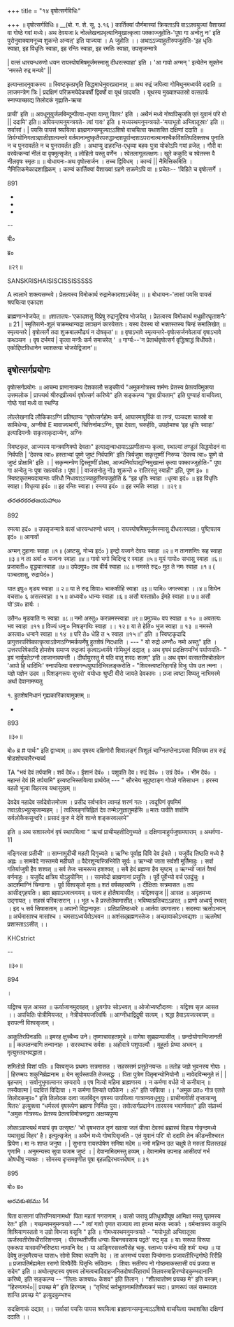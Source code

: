 +++
title = "१४ वृषोत्सर्गविधिः"

+++
॥ वृषोत्सर्गविधिः॥ __(बो. ग. शे. सू. ३.१६ ) कार्तिक्यां पौर्णमास्यां क्रियताऽपि वाऽऽश्वयुज्यां वैशाख्यां वा गोष्ठे गवां मध्ये। अथ देवयजा k नोल्लेखनप्रभृत्यानिमुखात्कृत्वा पक्काज्जुहोति-'पूषा गा अन्वेतु नः' इति पुरोनुवाक्यामनूच्य शुकन्ते अन्यत्' इति याज्यया । A जुहोति ।। अथाऽऽज्याहुतीरुपजुहोति-'इह धृतिः स्वाहा, इह विधृतिः स्वाहा, इह रन्तिः स्वाहा, इह रमतिः स्वाहा, उपसृजन्मात्रे

| वत्सं धारयन्धरुणो धयन रायस्पोषमिषमूर्जमस्मासु दीधरत्स्वाहा' इति । 'आ गावो अग्मन् ' इत्येतेन सूक्तेन ‘नमस्ते रुद्र मन्यवे' ||

इत्यान्तादनुवाकस्य ॥ स्विष्टकृत्प्रभृति सिद्धमाधेनुवरप्रदानात् ॥ अथ रुद्रं जपित्वा गोमिथुनमध्वर्यवे ददाति ॥ लाजमन्त्रेण त्रिः | प्रदक्षिणं परिक्रमयेदेकवर्षों द्विवर्षो वा यूथं छादयति । यूथस्य मुख्याश्चतस्रो वत्सतर्यः स्नाप्याच्छाद्य तिलोदकं गृह्णाति-ऋचा

प्राची' इति ॥ अवधूनुयुर्जलबिन्दून्पीत्वा-तृप्ता यान्तु पितरः' इति । अथैनं मध्ये गोष्वपिसृजति एतं युवानं परि वो || ददामि' इति॥ अपियन्तमनुमन्त्रयते- त्वां गावः' इति ॥ मध्यस्थमनुमन्त्रयते-'मयाभूतो अभिवातूस्राः' इति ॥ सर्वासां। | पयसि पायसं श्रपयित्वा ब्राह्मणान्सम्पूज्याऽऽशिषो वाचयित्वा यथाशक्ति दक्षिणां ददाति ॥ तिर्यग्योनिगताञ्ज्ञातीज्ञात्यन्तरे वर्तमानान्दुष्कृतैरपरुद्धान्दशपूर्वान्दशाऽपरानात्मानश्चैकविंशतिपदिक्तश्च पुनाति न च पुनरावर्तते न च पुनरावर्तत इति । अथाप्यु दाहरन्ति-एधृव्या बहवः पुत्रा योकोऽपि गयां व्रजेत् । गौरी वा वरयेत्कन्यां नीलं वा वृषमुत्सृजेत् ॥ लोहितो यस्तु वर्णेन । श्वेतलागूललक्षणः। खुरे ककुदि च श्वेतस्स वै नीलवृषः स्मृतः॥ ॥ बोधायनः-अथ वृषोत्सर्जन । तच्च द्विविधम् । काम्यं || नैमित्तिकमिति । नैमित्तिकमेकादशाह्निकम् । काम्यं कार्तिक्यां वैशाख्यां ग्रहणे सक्रमेऽपि वा ॥ प्रचेतः-- 'विहिते च वृषोत्सर्गे ।

891

-

-

-

--

बी०

ब्र०

॥२९॥

SANSKRISHAISISCISSISSSSS

A त्वलाभे शक्त्यसम्भवे। प्रेतत्वस्य विमोकार्थ रुद्रानेकादशाऽर्चयेत् ॥ ॥ बोधायनः-'तासां पयसि पायसं श्रपयित्या एकादश

ब्राह्मणान्भोजयेत् ॥ ॥शातातपः-'एकादशसु विप्रेषु रुद्रानुद्दिश्य भोजयेत् । प्रेतत्वस्य विमोकार्थ मधुक्षीरघृताशनैः' ॥ 21 | स्मृतिरत्ने-शूलं चक्रमथान्यद्रा लाञ्छनं कारयेत्ततः। यस्य देवस्य यो भक्तस्तस्य चिन्हं समालिखेत् ॥ स्मृत्यन्तरे | वृषोत्सर्गे तदा शुक्रबालमौढ्यं न दोषकृत'॥ ॥ वृषाऽभावे स्मृत्यन्तरे-वृषोत्सर्जनवेलायां वृषाऽभावे कथञ्चन । वृष दर्भमयं | कृत्वा मन्त्रैः कर्म समाचरेत् ' ॥ गार्ग्यः--'न प्रेतार्थवृषोत्सर्ग वृद्धिश्राद्धं विधीयते। एकोद्दिष्टविधानेन स्वशक्त्या भोजयेद्विजान'॥
## वृषोत्सर्गप्रयोगः
वृषोत्सर्गप्रयोगः ॥ आचम्य प्राणानायम्य देशकालौ सङ्कीर्त्य "अमुकगोत्रस्य शर्मणः प्रेतस्य प्रेतत्वविमुक्त्या उत्तमलोक | प्राप्त्यर्थ श्रीरुद्रप्रीत्यर्थ वृषोत्सर्ग करिष्ये" इति सङ्कल्प्य “पूषा प्रीयताम्" इति पुण्याहं वाचयित्वा, गोष्ठे गवां मध्ये वा स्थण्डि

लोल्लेखनादि लौकिकाऽग्निं प्रतिष्ठाप्य “वृषोत्सर्गहोमः कर्म, आघारमापूर्विकं वा तन्त्रं, पञ्चदश चतस्रो वा सामिधेन्यः, अग्नीषो E मावाज्यभागी, चित्तिर्नामाऽग्निः, पूषा देवता, चरुर्हविः, उपहोमश्च ‘इह धृतिः स्वाहा' इत्यादिमन्त्रैः सकृत्सकृदाज्येन, अग्निः

स्विष्टकृत, आज्यस्य मान्त्रवणिक्यो देवताः" इत्याद्यन्वाधायाऽऽप्रणीताभ्यः कृत्वा, स्थाल्यां तण्डुलं सिद्धमोदनं वा निर्वपति | ‘देवस्य त्वा० हस्ताभ्यां पूष्णे जुष्टं निर्वपामि' इति त्रिर्यजुषा सकृत्तूष्णीं निरुप्य 'देवस्य त्वा० पूष्णे वो जुष्टं प्रोक्षामि' इति । | सकृन्मन्त्रेण द्विस्तूष्णीं प्रोक्ष्य, आज्यनिर्वापाद्यग्निमुखान्तं कृत्वा पक्काज्जुहोति-" पूषा गा अन्वेतु नः पूषा रक्षत्वर्वतः। पूषा | | वाजसनोतु नों३ शुक्रन्ते ० रातिरस्तु स्याही" इति, पूष्ण इ० ॥ स्विष्टकृतमयदायान्तः परिधौ निधायाऽऽज्याहुतीरुपजुहोति & “इह धृतिः स्वाहा ।धृत्या इदं० ॥ इह विधृतिः स्वाहा। विधृत्या इदं० ॥ इह रन्तिः स्वाहा। रन्त्या इदं० ॥ इह रमतिः स्वाहा । ॥२९॥

తరతరకరతజయహాలు

892

रमत्या इदं० ॥ उपसृजन्मात्रे वत्सं धारयन्धरुणो धयन् । रायस्पोषमिषमूर्जमस्मासु दीधरत्स्याहा। पुष्टिपतय इदं० ॥ आगावों

अग्मन् दुहानाः स्वाहा ॥१॥ (अष्टसु, गोभ्य इदं० ) इन्द्रो यज्वने देवयः स्वाहा ॥२॥ न तानशन्तिः सह स्वाहा ॥३॥ न ता अर्वा ० यज्वनः स्वाहा ॥४॥ गावो भगो चिदिन्द्र र स्वाहा ॥५॥ यूयं गायो० सभासु स्वाहा ॥६॥ प्रजावतीः० वृद्ध्यात्स्वाहा ॥७॥ उपेदमुप० तव वीर्य स्वाहा ॥८॥ नमस्ते रुद्र० मुत ते नमः स्वाहा ॥१॥ ( पञ्चदशसु, रुद्रायेदं० )

यात इषुः० मृडय स्वाहा ॥ २॥ या ते रुद्र शिवा० चाकशीहि स्वाहा ॥३॥ यामि० जगत्स्वाहा ।।४॥ शियेन वचसा० ६ असत्स्वाहा ॥ ५॥ अध्यवो० धान्यः स्वाहा ॥६॥ असौ यस्ताम्रो० ईमहे स्वाहा ॥ ७॥ असौ यो'ऽव० हार्यः ।

उतैन० मृडयाति नः स्वाहा ॥८॥ नमो अस्तु० करन्नमस्स्वाहा ॥९॥ प्रमुञ्च० वप स्वाहा ॥ १० ॥ अवतत्यः भव स्वाहा ॥११॥ विज्यं धनुः० निषङ्गथिः स्वाहा ।। १२॥ या ते हेति० भुज स्वाहा ॥ १३ ॥ नमस्ते अस्त्वा० धन्वने स्वाहा ॥ १४ ॥ परि ते० धेहि त ५ स्वाहा ॥१५॥” इति ॥ स्विष्टकृदादि प्रागुत्तरपरिषेकात्कृत्वाऽग्रेणाऽग्निमर्कपर्णेषु हुतशेषं निदधाति । --- " यो रुद्रो अग्नौ० नमो अस्तु" इति । उत्तरपरिषेकादि होमशेष समाप्य रुद्रजपं कृत्वाऽध्वर्यवे गोमिथुनं दद्यात् ॥ अथ वृषभं प्रदक्षिणमग्निं पर्याणयति- " इयं नार्युपतेऽग्नौ लाजानावपन्ती । दीर्घायुरस्तु मे पति वातु शरदः शतम्" इति ॥ अथ वृषभं वत्सतरीश्चोतकेन 'आपो हि धादिभिः' स्नापयित्वा वस्त्रगन्धपुष्पादिभिरलङ्करोति - "शिवस्त्वष्टरिहागहि विभुः पोष उत त्मना । यज्ञे यज्ञेन उदव ॥ पिशङ्गरूपः सुभरो' वयोधाः श्रुष्टी वीरो जायते देवकामः । प्रजा त्वष्टा विष्यतु नाभिमस्मे अर्था देवानामप्यतु

१. हुतशेषनिधानं गृह्यकारिकायामुक्तम् ॥

-

893

॥३०॥

बो० ब्र # पार्थः" इति द्वाभ्याम् ॥ अथ वृषस्य दक्षिणोरौ शिवालङ्गं त्रिशूलं चाग्नितप्तेनाऽयसा विलिख्य तत्र रुद्रं षोडशोपचारैरभ्यर्च्य

TA "भवं देवं तर्पयामि। शर्व देवं०। ईशानं देवं० । पशुपति देव। रुद्रं देवं० । उग्रं देवं० । भीम देवं० । महान्तं देवं IR तर्पयामि” इत्यष्टभिस्तयित्वा प्रार्थयेत् --- " सौरभेय सुपुष्टाङ्ग गोपते गतिसाधन । हरस्य वहतो भूत्वा विहरस्व यथासुखम् ॥

देवदेव महादेव सर्वदेवोत्तमोत्तम । प्रसीद सर्वभावेन त्वामहं शरणं गतः । त्वदूपिणं वृषमिमं तवाऽग्रेऽभ्युत्सृजाम्यहम् । | त्वल्लिङ्गचिह्नितं देव तन्मेऽनुज्ञातुमर्हसि ॥ मातः पार्वति शर्वाणि सर्वलोकैकसुन्दरि। प्रसादं कुरु मे देवि शान्ते शङ्करवल्लभे"

इति ॥ अथ सशास्त्येनं वृषं स्थापयित्वा “ ऋचां प्राचीमहतीदिगुच्यते ॥ दक्षिणामाहुर्यजुषामपाराम् ॥ अथर्वणा- 11

मङ्गिरसा प्रतीची' ॥ साम्नामुदीची महती दिगुच्यते ॥ ऋग्भिः पूर्वाह्न दिवि देव ईयते । यजुर्वेद तिष्ठति मध्ये है अह्नः ॥ सामवेदे नास्तमये महीयते ॥ वैदेरशून्यस्त्रिभिरेति सूर्यः ॥ ऋग्भ्यो जाता सर्वशी मूर्तिमाहुः । सर्वा गतिर्याजुषी हैव शश्वत् ॥ सर्व तेजः सामरूप्य हशश्वत् । सबै हेदं ब्रह्मणा हैव सृष्टम् ॥ ऋग्भ्यो जातं वैश्यं वर्णमाहुः । यजुर्वेद क्षत्रिय योऽहुयॊनिम् ।। सामवेदो ब्राह्मणानां प्रसूतिः । पूर्वे पूर्वेभ्यो वर्च एतदूंचुः ॥ आदर्शमाग्निं चिन्वानाः । पूर्व विश्वसृजो मृताः॥ शतं वर्षसहस्राणि । दीक्षिताः सत्रमासत ॥ तप आसीद्गृहपतिः। ब्रह्म ब्रह्माऽभवत्स्वयम् ॥ सत्य ह होतैषामासीत् । यद्विश्वसृज || आसत ॥ अमृतमभ्य उद्गायत् । सहस्रं परिवत्सरान् ।। भूत ५ है प्रस्तोतेषामासीत्। भविष्यत्प्रतिचाऽऽहरत् ॥ प्राणो अध्वर्यु रभवत् । इद ५ सर्व सिषासताम् ॥ अपानो विद्वानावृतः । प्रतिप्रातिष्ठध्वरे ॥ आर्तवा उपगातारः। सदस्या ऋतोऽभवन् ॥ अर्घमासाश्च मासांश्च । चमसाऽध्वर्यवोऽभवन ॥ अशंसद्ब्रह्मणस्तेजः। अच्छावाकोऽभवद्यशः ॥ ऋतमेषां प्रशास्ताऽऽसीत् ।।

KHCstrict

--

॥३०॥

894

।

यद्विश्च सृज़ आसत ॥ ऊर्याजानमुदवहत् । ध्रुवगोपः सोऽभवत् ॥ ओजोभ्यष्टौदाव्णः । यद्विश्व सृज़ आसत ।। अपचितिः पोत्रीमियजत् । नेत्रीयोमयजत्त्विर्षिः ॥ आग्नीधाद्विदुषी सत्यम् । श्रद्धा हैवाऽयजत्स्वयम् ॥ इरापत्नी विश्वसृजाम् ।

आकूतिरपिनडविः ॥ इमरह क्षुच्चैभ्य उने। तृष्णाचावहतामुभे ॥ वागेषा सुब्रह्मण्यासीत् । छन्दोयोगान्विजानती ॥ | कल्पतन्त्राणि तन्वानाहः । सरस्थाश्च सर्वशः ॥ अहोरात्रे पशुपाल्यौ । मुहूर्ताः प्रेष्या अभवन् ॥ मृत्युस्तदभवद्धाता।

शमितोग्रो विशां पतिः ॥ विश्वसृजः प्रथमाः सत्रमासत । सहस्रसमं प्रसुतेनयन्तः ॥ ततोह जज्ञे भुवनस्य गोपाः । | हिरण्मयः शकुनिर्ब्रह्मनाम ॥ येन सूर्यस्तपति तेजसद्धः । पिता पुत्रेण पितृमान्योनियोनौ ॥ नावेदविन्मनुते तं | | बृहन्तम् । सर्वानुभुमात्मानर सम्पराये ॥ एष नित्यो महिमा ब्राह्मणस्य । न कर्मणा वर्धते नो कनीयान् ॥ तस्यैवात्मा | पदवित्तं विदित्वा । न कर्मणा लिप्यते पापैकेन । ॐ" इति जपित्वा ।। "अमुक प्रत० गोत्र एतत्ते तिलोदकमुप०" इति तिलोदक दत्वा जलबिंदून वृषस्य पाययित्वा गात्राण्यवधूनुयुः। प्राचीनावीती तृप्तायान्तु पितरः' इत्युक्त्वा “धर्मस्त्वं वृषरूपेण ब्रह्मणा निर्मितः पुरा। तवोत्सर्गप्रदानेन तारयस्व भवार्णवात्" इति संप्रार्थ्य "अमुक गोत्रस्य० प्रेतस्य प्रेतत्वविमोचनद्वारा अक्षय्यपुण्य

लोकाऽवाप्त्यर्थ मयायं वृष उत्सृष्टः' 'भो वृषभराज तृणं खात्वा जलं पीत्वा देवस्वं ब्रह्मस्वं विहाय गोवृन्दमध्ये यथासुखं विहर' है। इत्युत्सृजेत् ॥ अथैनं मध्ये गोष्वपिसृजति - एतं युवानं परि' वो ददामि तेन कीडन्तीश्चरत प्रियेण। मा नः शाप्त जनुषा । | सुभागा रायस्पोषेण समिषा मदेम ॥ नमो महिम्न उत चक्षुषे ते मरुतां पितस्तदहं गृणामि । अनुमन्यस्व सुया यजाम जुष्टं । | देवानामिदमस्तु हव्यम् । देवानामेष उपनाह आसीदपां गर्भ ओषधीषु न्यक्तः । सोमस्य दृप्समवृणीत पूषा बृहन्नद्रिरभवत्तदेषाम् ॥ ३१

895

बो० ब्र०

అరవకుశకము 14

पिता वत्सानां पतिरप्नियानामथो' पिता महतां गगराणाम् । वत्सो जरायु प्रतिधुक्पीयूष आमिक्षा मस्तु घृतमस्य रेतः" इति । गच्छन्तमनुमन्त्रयते ---" त्वां गावो वृणत राज्याय त्वा हवन्त मरुतः स्वर्काः । वर्मन्क्षत्रस्य ककुभि शिश्रियाणस्ततो न उग्रो विभजा वसूनि " इति ॥ गोमध्यस्थमनुमन्त्रयते - "मयोभूतो अभिवातूस्रा ऊर्जस्वतीरोषधीरारिशन्ताम् । पीवस्थतीर्जीव धन्याः पिबन्त्ववसाय पद्वते' रुद्र मृड ॥ याः सरूपा विरूपा एकरूपा यासामग्निरिष्टया नामानि वेद । या आङ्गिरसस्तपैसेह चकु. स्ताभ्यः पर्जन्य महि शर्म' यच्छ ॥ या देवेषु तनुवमैरयन्त यासा५ सोमो विश्वा रूपाणि वेद । ता अस्मभ्यं पयसा पिन्व॑मानाः प्रजावतीरिन्द्रगोष्ठे रिरीहि ॥ प्रजापतिर्मह्यमेता रराणो विश्वैर्देवैः पितृभिः संविदानः । शिवाः सतीरुप नो गोष्ठमाकस्तासी वयं प्रजया स सदेम" इति ॥ अथोत्सृष्टस्य वृषस्य लोमत्वचादिदाहजनितदोषपरिहारार्थ तिलवस्त्राहिरण्योदकुम्भदानानि करिष्ये, इति सङ्कल्प्य -- “तिलाः काश्यप० केशव" इति तिलान् । “शीतवातोष्ण प्रयच्छ मे” इति वस्त्रम्। “हिरण्यगर्भ०|| प्रयच्छ मे” इति हिरण्यम् । “तृप्तिदं सर्वभूतानामतिशैत्यकरं सदा। प्राणरूपं जलं यस्मादतः शान्ति प्रयच्छ मे" इत्युदकुम्भश्च

सदक्षिणाकं दद्यात् ।। सर्वासां पयसि पायस श्रपयित्वा ब्राह्मणान्सम्पूज्याऽऽशिषो वाचयित्वा यथाशक्ति दक्षिणां ददाति ।।